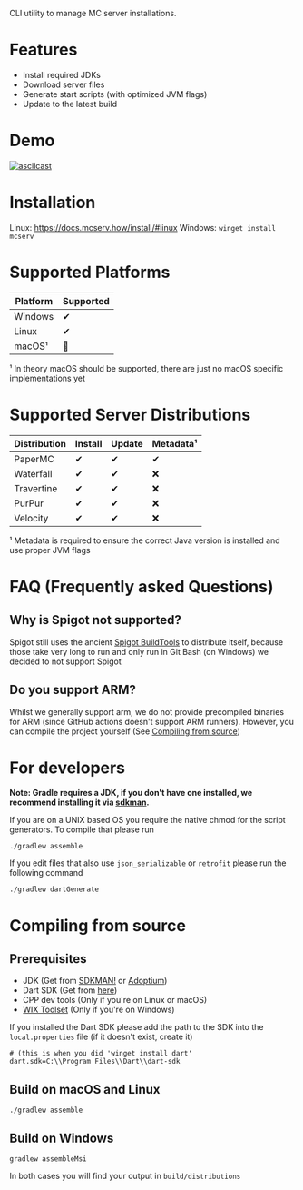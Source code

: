 CLI utility to manage MC server installations.

# Features

- Install required JDKs
- Download server files
- Generate start scripts (with optimized JVM flags)
- Update to the latest build

# Demo
[![asciicast](https://asciinema.org/a/0PHpU6CdGk57EKQk5Xja2Vc9j.svg)](https://asciinema.org/a/0PHpU6CdGk57EKQk5Xja2Vc9j)

# Installation

Linux: https://docs.mcserv.how/install/#linux
Windows: `winget install mcserv`

# Supported Platforms

| Platform | Supported |
| ------ | ----- |
| Windows | ✔ |
| Linux | ✔ |
| macOS¹ | 🚧 |

¹ In theory macOS should be supported, there are just no macOS specific implementations yet

# Supported Server Distributions

| Distribution | Install | Update | Metadata¹ |
| --- | --- | --- | --- |
| PaperMC | ✔ | ✔ | ✔ |
| Waterfall | ✔ | ✔ | ❌ |
| Travertine | ✔ | ✔ | ❌ |
| PurPur | ✔ | ✔ | ❌ |
| Velocity | ✔ | ✔ | ❌ |

¹ Metadata is required to ensure the correct Java version is installed and use proper JVM flags

# FAQ (Frequently asked Questions)

## Why is Spigot not supported?

Spigot still uses the ancient [Spigot BuildTools](https://www.spigotmc.org/wiki/buildtools/) to distribute itself,
because those take very long to run and only run in Git Bash (on Windows) we decided to not support Spigot

## Do you support ARM?

Whilst we generally support arm, we do not provide precompiled binaries for ARM (since GitHub actions doesn't support
ARM runners). However, you can compile the project yourself (See [Compiling from source](#compiling-from-source))

# For developers

**Note: Gradle requires a JDK, if you don't have one installed, we recommend installing it
via [sdkman](https://sdkman.io).**

If you are on a UNIX based OS you require the native chmod for the script generators. To compile that please run

```
./gradlew assemble
```

If you edit files that also use `json_serializable` or `retrofit` please run the following command

```
./gradlew dartGenerate
```

# Compiling from source

## Prerequisites

- JDK (Get from [SDKMAN!](https://sdkman.io) or [Adoptium](https://adoptium.net))
- Dart SDK (Get from [here](https://dart.dev/get-dart#install))
- CPP dev tools (Only if you're on Linux or macOS)
- [WIX Toolset](https://wixtoolset.org/releases/) (Only if you're on Windows)

If you installed the Dart SDK please add the path to the SDK into the `local.properties` file (if it doesn't exist,
create it)

```properties
# (this is when you did 'winget install dart'
dart.sdk=C:\\Program Files\\Dart\\dart-sdk
```

## Build on macOS and Linux

```
./gradlew assemble
```

## Build on Windows

```
gradlew assembleMsi
```

In both cases you will find your output in `build/distributions`
